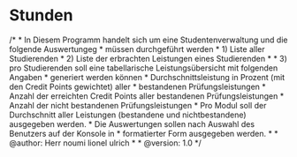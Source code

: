 # Stunden
/*  * In Diesem Programm handelt sich um eine Studentenverwaltung und die folgende Auswertungeg  * müssen durchgeführt werden  * 1) Liste aller Studierenden  * 2) Liste der erbrachten Leistungen eines Studierenden  *  *  3) pro Studierenden soll eine tabellarische Leistungsübersicht mit folgenden Angaben  *  generiert werden können  *    Durchschnittsleistung in Prozent (mit den Credit Points gewichtet) aller  *  bestandenen Prüfungsleistungen  * Anzahl der erreichten Credit Points aller bestandenen Prüfungsleistungen  * Anzahl der nicht bestandenen Prüfungsleistungen  * Pro Modul soll der Durchschnitt aller Leistungen (bestandene und nichtbestandene) ausgegeben werden.  *   Die Auswertungen sollen nach Auswahl des Benutzers auf der Konsole in  *  formatierter Form ausgegeben werden.  *  * @author: Herr noumi lionel ulrich  *  * @version: 1.0  */
